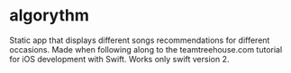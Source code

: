 # algorythm
Static app that displays different songs recommendations for different occasions. Made when following along to the teamtreehouse.com tutorial for iOS development with Swift. Works only swift version 2.
